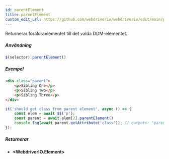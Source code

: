 ```yaml
---
id: parentElement
title: parentElement
custom_edit_url: https://github.com/webdriverio/webdriverio/edit/main/packages/webdriverio/src/commands/element/parentElement.ts
---
```


Returnerar föräldraelementet till det valda DOM-elementet.

##### Användning

```js
$(selector).parentElement()
```

##### Exempel

```html title="index.html"
<div class="parent">
    <p>Sibling One</p>
    <p>Sibling Two</p>
    <p>Sibling Three</p>
</div>
```

```js title="parentElement.js"
it('should get class from parent element', async () => {
    const elem = await $$('p');
    const parent = await elem[2].parentElement()
    console.log(await parent.getAttribute('class')); // outputs: "parent"
});
```

##### Returnerar

- **&lt;WebdriverIO.Element&gt;**